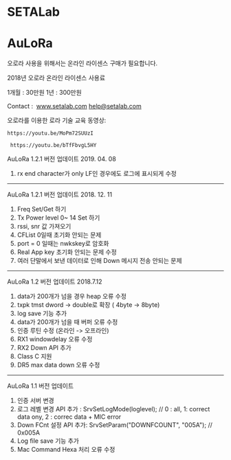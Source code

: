 # SETALab
# AuLoRa

오로라 사용을 위해서는 온라인 라이센스 구매가 필요합니다. 

  2018년 오로라 온라인 라이센스 사용료
	
  1개월 : 30만원  1년 : 300만원
	
  Contact :  www.setalab.com help@setalab.com
 
  오로라를 이용한 로라 기술 교육 동영상:
 
    https://youtu.be/MoPm72SUUzI
 
     https://youtu.be/bTfFbvgL5HY
  
  
AuLoRa 1.2.1 버전 업데이트 2019. 04. 08
1. rx end character가 only LF인 경우에도 로그에 표시되게 수정

------------------------------------------------------------------

AuLoRa 1.2.1 버전 업데이트 2018. 12. 11
1.  Freq Set/Get 하기 
2.  Tx Power level 0~ 14 Set 하기
3.  rssi, snr 값 가져오기
4. CFList 0일때 초기화 안되는 문제
5. port = 0 일때는 nwkskey로 암호화
6. Real App key 초기화 안되는 문제 수정
7. 여러 단말에서 보낸 데이터로 인해 Down 메시지 전송 안되는 문제 

-----------------------------------------------

AuLoRa 1.2 버전 업데이트 2018.7.12
1. data가 200개가 넘을 경우 heap 오류 수정  
2. txpk tmst dword -> double로 확장 ( 4byte -> 8byte)
3. log save 기능 추가 
4. data가 200개가 넘을 때 버퍼 오류 수정
5. 인증 루틴 수정 (온라인 -> 오프라인)
6. RX1 windowdelay 오류 수정
7. RX2 Down API 추가
8. Class C 지원
9. DR5 max data down 오류 수정 
-------------------------------------------
  
AuLoRa 1.1 버전 업데이트 
1. 인증 서버 변경
2. 로그 레벨 변경 API 추가 :
    SrvSetLogMode(loglevel); // 0 : all, 1: correct data ony, 2 : correc data + MIC error
3. Down FCnt 설정 API 추가:
   SrvSetParam("DOWNFCOUNT",		"005A"); // 0x005A
4. Log file save 기능 추가
5. Mac Command Hexa 처리 오류 수정
